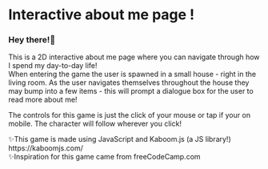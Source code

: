 # Interactive about me page !

<h3>Hey there!👋</h3>
<p>
  This is a 2D interactive about me page where you can navigate through how I spend my day-to-day life!
</br>
  When entering the game the user is spawned in a small house - right in the living room. As the user navigates themselves throughout the house they may bump into a few items - this will prompt a dialogue box for the user to read more about me!
</p>
<p>
  The controls for this game is just the click of your mouse or tap if your on mobile. The character will follow wherever you click!
</p>
<p>
  ✨This game is made using JavaScript and Kaboom.js (a JS library!) https://kaboomjs.com/
</br>
  ✨Inspiration for this game came from freeCodeCamp.com
</p>
